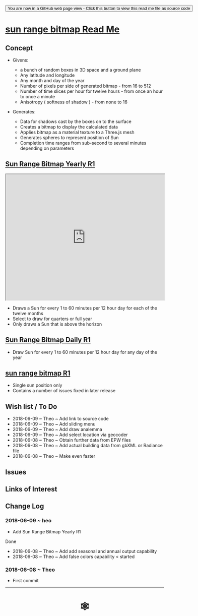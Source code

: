 <span style=display:none; >[You are now in a GitHub source code view - click this link to view Read Me file as a web page](http://www.ladybug.tools/spider/index.html#solar-well/sun-range-bitmap/README.md "View file as a web page." ) </span>

<div><input type=button onclick="window.location.href='https://github.com/ladybug-tools/spider/tree/master/solar-well/sun-range-bitmap/README.md'"
value="You are now in a GitHub web page view - Click this button to view this read me file as source code" ><div>

# [sun range bitmap Read Me]( #solar-well/sun-range-bitmap/README.md )


## Concept

* Givens:
	* a bunch of random boxes in 3D space and a ground plane
	* Any latitude and longitude
	* Any month and day of the year
	* Number of pixels per side of generated bitmap - from 16 to 512
	* Number of time slices per hour for twelve hours - from once an hour to once a minute
	* Anisotropy ( softness of shadow ) - from none to 16

* Generates:
	* Data for shadows cast by the boxes on to the surface
	* Creates a bitmap to display the calculated data
	* Applies bitmap as a material texture to a Three.js mesh
	* Generates spheres to represent position of Sun
	* Completion time ranges from sub-second to several minutes depending on parameters

## [Sun Range Bitmap Yearly R1]( http://www.ladybug.tools/spider/solar-well/sun-range-bitmap/sun-range-bitmap-yearly-r1.html )

<iframe class=iframeReadMe src=http://www.ladybug.tools/spider/solar-well/sun-range-bitmap/sun-range-bitmap-yearly-r1.html width=100% height=400px >Iframes are not displayed on github.com</iframe>

* Draws a Sun for every 1 to 60 minutes per 12 hour day for each of the twelve months
* Select to draw for quarters or full year
* Only draws a Sun that is above the horizon


## [Sun Range Bitmap Daily R1]( http://www.ladybug.tools/spider/solar-well/sun-range-bitmap/sun-range-bitmap-daily-r1.html )

* Draw Sun for every 1 to 60 minutes per 12 hour day for any day of the year

## [sun range bitmap R1]( http://www.ladybug.tools/spider/solar-well/sun-range-bitmap/sun-range-bitmap-r1.html )

* Single sun position only
* Contains a number of issues fixed in later release

## Wish list / To Do

* 2018-06-09 ~ Theo ~ Add link to source code
* 2018-06-09 ~ Theo ~ Add sliding menu
* 2018-06-09 ~ Theo ~ Add draw analemma
* 2018-06-09 ~ Theo ~ Add select location via geocoder
* 2018-06-08 ~ Theo ~ Obtain further data from EPW files
* 2018-06-08 ~ Theo ~ Add actual building data from gbXML or Radiance file
* 2018-06-08 ~ Theo ~ Make even faster


## Issues



## Links of Interest



## Change Log


### 2018-06-09 ~ heo

* Add Sun Range Bitmap Yearly R1

Done
* 2018-06-08 ~ Theo ~ Add add seasonal and annual output capability
* 2018-06-08 ~ Theo ~ Add false colors capability < started


### 2018-06-08 ~ Theo

* First commit


***

# <center title="hello!" ><a href=javascript:window.scrollTo(0,0); style=text-decoration:none; > &#x1f578; </a></center>



